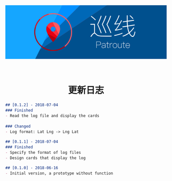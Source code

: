 <div align=center><a href="../"><img src="../Resource/Banner.svg" alt="Banner"></a></div>

<h1 align=center><br/>更新日志</h1>

```markdown
## [0.1.2] - 2018-07-04
### Finished
- Read the log file and display the cards

### Changed
- Log format: Lat Lng -> Lng Lat
```

```markdown
## [0.1.1] - 2018-07-04
### Finished
- Specify the format of log files
- Design cards that display the log
```

```markdown
## [0.1.0] - 2018-06-16
- Initial version, a prototype without function
```
